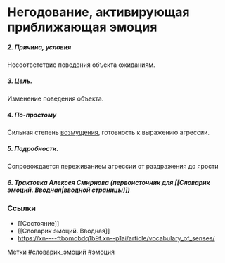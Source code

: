#  Негодование, активирующая приближающая эмоция 

##### 2. Причина, условия
Несоответствие поведения объекта ожиданиям.

##### 3. Цель.
Изменение поведения объекта.

##### 4. По-простому
Сильная степень [возмущения]([[Возмущение]]), готовность к выражению агрессии.

##### 5. Подробности.
Сопровождается переживанием агрессии от раздражения до ярости

##### 6. Трактовка Алексея Смирнова (первоисточник для [[Словарик эмоций. Вводная|вводной страницы]])



### Ссылки
- [[Состояние]]
- [[Словарик эмоций. Вводная]]
- https://xn----ftbomobdq1b9f.xn--p1ai/article/vocabulary_of_senses/


Метки #словарик_эмоций  #эмоция 


